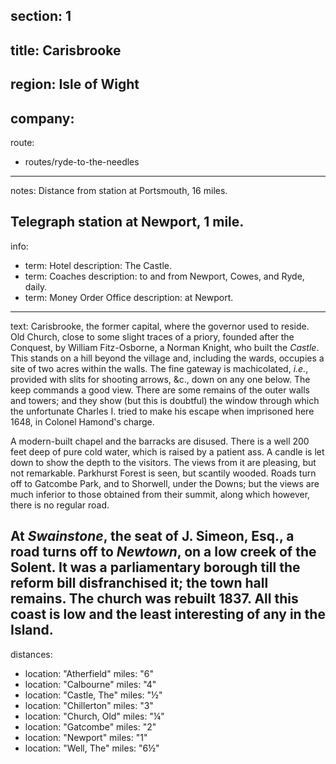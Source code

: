 ﻿section: 1
----
title: Carisbrooke
----
region: Isle of Wight
----
company:
----
route:
- routes/ryde-to-the-needles
----
notes: Distance from station at Portsmouth, 16 miles.

Telegraph station at Newport, 1 mile.
----
info:
- term: Hotel
  description: The Castle.
- term: Coaches
  description: to and from Newport, Cowes, and Ryde, daily.
- term: Money Order Office
  description: at Newport.
----
text: Carisbrooke, the former capital, where the governor used to reside. Old Church, close to some slight traces of a priory, founded after the Conquest, by William Fitz-Osborne, a Norman Knight, who built the *Castle*. This stands on a hill beyond the village and, including the wards, occupies a site of two acres within the walls. The fine gateway is machicolated, *i.e.*, provided with slits for shooting arrows, &c., down on any one below. The keep commands a good view. There are some remains of the outer walls and towers; and they show (but this is doubtful) the window through which the unfortunate Charles I. tried to make his escape when imprisoned here 1648, in Colonel Hamond's charge.

A modern-built chapel and the barracks are disused. There is a well 200 feet deep of pure cold water, which is raised by a patient ass. A candle is let down to show the depth to the visitors. The views from it are pleasing, but not remarkable. Parkhurst Forest is seen, but scantily wooded. Roads turn off to Gatcombe Park, and to Shorwell, under the Downs; but the views are much inferior to those obtained from their summit, along which however, there is no regular road.

At *Swainstone*, the seat of J. Simeon, Esq., a road turns off to *Newtown*, on a low creek of the Solent. It was a parliamentary borough till the reform bill disfranchised it; the town hall remains. The church was rebuilt 1837. All this coast is low and the least interesting of any in the Island.
----
distances:
- location: "Atherfield"
  miles: "6"
- location: "Calbourne"
  miles: "4"
- location: "Castle, The"
  miles: "½"
- location: "Chillerton"
  miles: "3"
- location: "Church, Old"
  miles: "¼"
- location: "Gatcombe"
  miles: "2"
- location: "Newport"
  miles: "1"
- location: "Well, The"
  miles: "6½"
